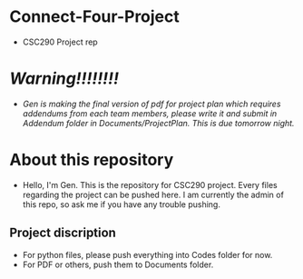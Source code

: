 # Connect-Four-Project
- CSC290 Project rep

# _Warning!!!!!!!!_
- _Gen is making the final version of pdf for project plan which requires addendums from each team members, please write it and submit in Addendum folder in Documents/ProjectPlan. This is due tomorrow night._

# About this repository
- Hello, I'm Gen. This is the repository for CSC290 project. Every files regarding the project can be pushed here. I am currently the admin of this repo, so ask me if you have any trouble pushing.

## Project discription
- For python files, please push everything into Codes folder for now.
- For PDF or others, push them to Documents folder.
